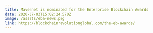 ```yaml
---
title: Mavennet is nominated for the Enterprise Blockchain Awards
date: 2020-07-03T15:02:24.570Z
image: /assets/eba-news.png
link: https://blockchainrevolutionglobal.com/the-eb-awards/
---
```

